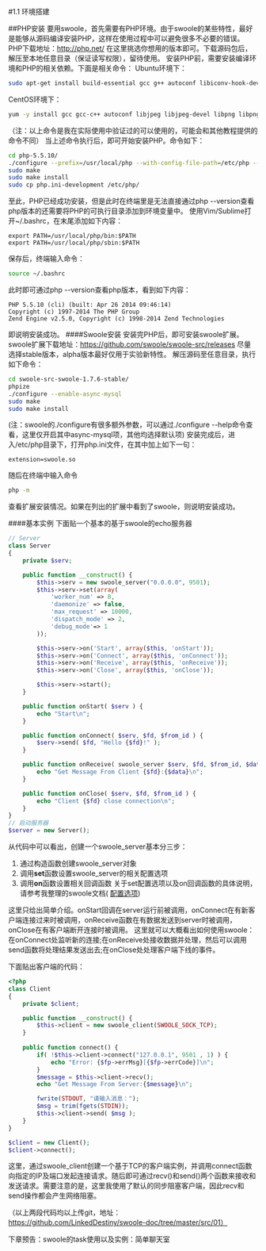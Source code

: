 #1.1 环境搭建

##PHP安装
要用swoole，首先需要有PHP环境。由于swoole的某些特性，最好是能够从源码编译安装PHP，这样在使用过程中可以避免很多不必要的错误。
PHP下载地址：http://php.net/
在这里挑选你想用的版本即可。下载源码包后，解压至本地任意目录（保证读写权限），留待使用。
安装PHP前，需要安装编译环境和PHP的相关依赖。下面是相关命令：
Ubuntu环境下：
```bash
sudo apt-get install build-essential gcc g++ autoconf libiconv-hook-dev libmcrypt-dev libxml2-dev libmysqlclient-dev libcurl4-openssl-dev libjpeg8-dev libpng12-dev libfreetype6-dev
```
CentOS环境下：
```bash
yum -y install gcc gcc-c++ autoconf libjpeg libjpeg-devel libpng libpng-devel freetype freetype-devel libxml2 libxml2-devel zlib zlib-devel glibc glibc-devel glib2 glib2-devel bzip2 bzip2-devel ncurses ncurses-devel curl curl-devel e2fsprogs e2fsprogs-devel krb5 krb5-devel libidn libidn-devel openssl openssl-devel openldap openldap-devel nss_ldap openldap-clients openldap-servers gd gd2 gd-devel gd2-devel perl-CPAN pcre-devel
```
（注：以上命令是我在实际使用中验证过的可以使用的，可能会和其他教程提供的命令不同）
当上述命令执行后，即可开始安装PHP。命令如下：
```bash
cd php-5.5.10/
./configure --prefix=/usr/local/php --with-config-file-path=/etc/php --enable-fpm --enable-pcntl --enable-mysqlnd --enable-opcache --enable-sockets --enable-sysvmsg --enable-sysvsem  --enable-sysvshm --enable-shmop --enable-zip --enable-ftp --enable-soap --enable-xml --enable-mbstring --disable-rpath --disable-debug --disable-fileinfo --with-mysql=mysqlnd --with-mysqli=mysqlnd --with-pdo-mysql=mysqlnd --with-pcre-regex --with-iconv --with-zlib --with-mcrypt --with-gd --with-openssl --with-mhash --with-xmlrpc --with-curl --with-imap-ssl
sudo make
sudo make install
sudo cp php.ini-development /etc/php/
```
至此，PHP已经成功安装，但是此时在终端里是无法直接通过php --version查看php版本的还需要将PHP的可执行目录添加到环境变量中。
使用Vim/Sublime打开~/.bashrc，在末尾添加如下内容：
```shell
export PATH=/usr/local/php/bin:$PATH
export PATH=/usr/local/php/sbin:$PATH
```
保存后，终端输入命令：
```bash
source ~/.bashrc
```
此时即可通过php --version查看php版本，看到如下内容：
```shell
PHP 5.5.10 (cli) (built: Apr 26 2014 09:46:14) 
Copyright (c) 1997-2014 The PHP Group
Zend Engine v2.5.0, Copyright (c) 1998-2014 Zend Technologies
```
即说明安装成功。
####Swoole安装
安装完PHP后，即可安装swoole扩展。
swoole扩展下载地址：https://github.com/swoole/swoole-src/releases
尽量选择stable版本，alpha版本最好仅用于实验新特性。
解压源码至任意目录，执行如下命令：
```bash
cd swoole-src-swoole-1.7.6-stable/
phpize
./configure --enable-async-mysql
sudo make
sudo make install
```
(注：swoole的./configure有很多额外参数，可以通过./configure --help命令查看，这里仅开启其中async-mysql项，其他均选择默认项)
安装完成后，进入/etc/php目录下，打开php.ini文件，在其中加上如下一句：
```shell
extension=swoole.so
```
随后在终端中输入命令
```bash
php -m
```
查看扩展安装情况。如果在列出的扩展中看到了swoole，则说明安装成功。

####基本实例
下面贴一个基本的基于swoole的echo服务器
```php
// Server
class Server
{
    private $serv;

    public function __construct() {
        $this->serv = new swoole_server("0.0.0.0", 9501);
        $this->serv->set(array(
            'worker_num' => 8,
            'daemonize' => false,
            'max_request' => 10000,
            'dispatch_mode' => 2,
            'debug_mode'=> 1
        ));

        $this->serv->on('Start', array($this, 'onStart'));
        $this->serv->on('Connect', array($this, 'onConnect'));
        $this->serv->on('Receive', array($this, 'onReceive'));
        $this->serv->on('Close', array($this, 'onClose'));

        $this->serv->start();
    }

    public function onStart( $serv ) {
        echo "Start\n";
    }

    public function onConnect( $serv, $fd, $from_id ) {
        $serv->send( $fd, "Hello {$fd}!" );
    }

    public function onReceive( swoole_server $serv, $fd, $from_id, $data ) {
        echo "Get Message From Client {$fd}:{$data}\n";
    }

    public function onClose( $serv, $fd, $from_id ) {
        echo "Client {$fd} close connection\n";
    }
}
// 启动服务器
$server = new Server();
```
从代码中可以看出，创建一个swoole_server基本分三步：
1. 通过构造函数创建swoole_server对象
2. 调用**set**函数设置swoole_server的相关配置选项
3. 调用**on**函数设置相关回调函数
关于set配置选项以及on回调函数的具体说明，请参考我整理的swoole文档(
[配置选项](https://github.com/LinkedDestiny/swoole-doc/blob/master/doc/01.swoole_server%E9%85%8D%E7%BD%AE%E9%80%89%E9%A1%B9.md))

这里只给出简单介绍。onStart回调在server运行前被调用，onConnect在有新客户端连接过来时被调用，onReceive函数在有数据发送到server时被调用，onClose在有客户端断开连接时被调用。
这里就可以大概看出如何使用swoole：在onConnect处监听新的连接;在onReceive处接收数据并处理，然后可以调用send函数将处理结果发送出去;在onClose处处理客户端下线的事件。

下面贴出客户端的代码：
```php
<?php
class Client
{
	private $client;

	public function __construct() {
		$this->client = new swoole_client(SWOOLE_SOCK_TCP);
	}
	
	public function connect() {
		if( !$this->client->connect("127.0.0.1", 9501 , 1) ) {
			echo "Error: {$fp->errMsg}[{$fp->errCode}]\n";
		}
		$message = $this->client->recv();
		echo "Get Message From Server:{$message}\n";

		fwrite(STDOUT, "请输入消息：");  
		$msg = trim(fgets(STDIN));
		$this->client->send( $msg );
	}
}

$client = new Client();
$client->connect();
```

这里，通过swoole_client创建一个基于TCP的客户端实例，并调用connect函数向指定的IP及端口发起连接请求。随后即可通过recv()和send()两个函数来接收和发送请求。需要注意的是，这里我使用了默认的同步阻塞客户端，因此recv和send操作都会产生网络阻塞。

（以上两段代码均以上传git，地址：https://github.com/LinkedDestiny/swoole-doc/tree/master/src/01）

下章预告：swoole的task使用以及实例：简单聊天室